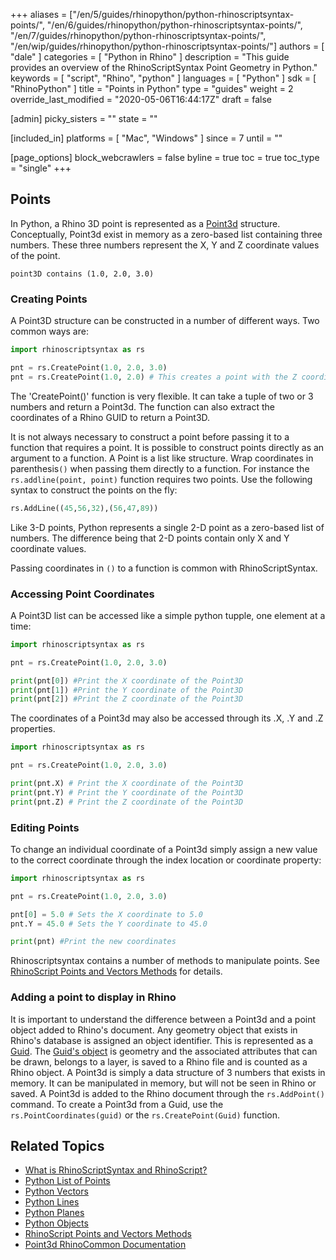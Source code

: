 +++
aliases = ["/en/5/guides/rhinopython/python-rhinoscriptsyntax-points/", "/en/6/guides/rhinopython/python-rhinoscriptsyntax-points/", "/en/7/guides/rhinopython/python-rhinoscriptsyntax-points/", "/en/wip/guides/rhinopython/python-rhinoscriptsyntax-points/"]
authors = [ "dale" ]
categories = [ "Python in Rhino" ]
description = "This guide provides an overview of the RhinoScriptSyntax Point Geometry in Python."
keywords = [ "script", "Rhino", "python" ]
languages = [ "Python" ]
sdk = [ "RhinoPython" ]
title = "Points in Python"
type = "guides"
weight = 2
override_last_modified = "2020-05-06T16:44:17Z"
draft = false

[admin]
picky_sisters = ""
state = ""

[included_in]
platforms = [ "Mac", "Windows" ]
since = 7
until = ""

[page_options]
block_webcrawlers = false
byline = true
toc = true
toc_type = "single"
+++

## Points

In Python, a Rhino 3D point is represented as a [Point3d](http://developer.rhino3d.com/api/RhinoCommon/html/T_Rhino_Geometry_Point3d.htm) structure. Conceptually, Point3d exist in memory as a zero-based list containing three numbers.  These three numbers represent the X, Y and Z coordinate values of the point.

```
point3D contains (1.0, 2.0, 3.0)  
```

### Creating Points

A Point3D structure can be constructed in a number of different ways.  Two common ways are:

```python
import rhinoscriptsyntax as rs

pnt = rs.CreatePoint(1.0, 2.0, 3.0)
pnt = rs.CreatePoint(1.0, 2.0) # This creates a point with the Z coordinate set to 0
```

The 'CreatePoint()' function is very flexible.  It can take a tuple of two or 3 numbers and return a Point3d.  The function can also extract the coordinates of a Rhino GUID to return a Point3D.

It is not always necessary to construct a point before passing it to a function that requires a point. It is possible to construct points directly as an argument to a function.  A Point is a list like structure. Wrap coordinates in parenthesis`()` when passing them directly to a function. For instance the `rs.addline(point, point)` function requires two points.  Use the following syntax to construct the points on the fly:

```python
rs.AddLine((45,56,32),(56,47,89))
```

Like 3-D points, Python represents a single 2-D point as a zero-based list of numbers.  The difference being that 2-D points contain only X and Y coordinate values.

Passing coordinates in `()`  to a function is common with RhinoScriptSyntax.

### Accessing Point Coordinates

A Point3D list can be accessed like a simple python tupple, one element at a time:

```python
import rhinoscriptsyntax as rs

pnt = rs.CreatePoint(1.0, 2.0, 3.0)

print(pnt[0]) #Print the X coordinate of the Point3D
print(pnt[1]) #Print the Y coordinate of the Point3D
print(pnt[2]) #Print the Z coordinate of the Point3D
```

The coordinates of a Point3d may also be accessed through its .X, .Y and .Z properties.

```python
import rhinoscriptsyntax as rs

pnt = rs.CreatePoint(1.0, 2.0, 3.0)

print(pnt.X) # Print the X coordinate of the Point3D
print(pnt.Y) # Print the Y coordinate of the Point3D
print(pnt.Z) # Print the Z coordinate of the Point3D
```

### Editing Points

To change an individual coordinate of a Point3d simply assign a new value to the correct coordinate through the index location or coordinate property:

```python
import rhinoscriptsyntax as rs

pnt = rs.CreatePoint(1.0, 2.0, 3.0)

pnt[0] = 5.0 # Sets the X coordinate to 5.0
pnt.Y = 45.0 # Sets the Y coordinate to 45.0

print(pnt) #Print the new coordinates
```

Rhinoscriptsyntax contains a number of methods to manipulate points.  See [RhinoScript Points and Vectors Methods](/guides/rhinopython/python-rhinoscriptsyntax-point-vector-methods) for details.

### Adding a point to display in Rhino

It is important to understand the difference between a Point3d and a point object added to Rhino's document.  Any geometry object that exists in Rhino's database is assigned an object identifier.  This is represented as a [Guid](/guides/rhinopython/python-rhinoscriptsyntax-objects). The [Guid's object](/guides/rhinopython/python-rhinoscriptsyntax-objects) is geometry and the associated attributes that can be drawn, belongs to a layer, is saved to a Rhino file and is counted as a Rhino object.  A Point3d is simply a data structure of 3 numbers that exists in memory.  It can be manipulated in memory, but will not be seen in Rhino or saved.  A Point3d is added to the Rhino document through the `rs.AddPoint()` command.  To create a Point3d from a Guid, use the `rs.PointCoordinates(guid)` or the `rs.CreatePoint(Guid)` function.

## Related Topics

- [What is RhinoScriptSyntax and RhinoScript?](/guides/rhinopython/what-is-rhinopython)
- [Python List of Points](/guides/rhinopython/python-rhinoscriptsyntax-list-points)
- [Python Vectors](/guides/rhinopython/python-rhinoscriptsyntax-vectors)
- [Python Lines](/guides/rhinopython/python-rhinoscriptsyntax-lines)
- [Python Planes](/guides/rhinopython/python-rhinoscriptsyntax-plane)
- [Python Objects](/guides/rhinopython/python-rhinoscriptsyntax-objects)
- [RhinoScript Points and Vectors Methods](/guides/rhinopython/python-rhinoscriptsyntax-point-vector-methods)
- [Point3d RhinoCommon Documentation](http://developer.rhino3d.com/api/RhinoCommon/html/T_Rhino_Geometry_Point3d.htm)
